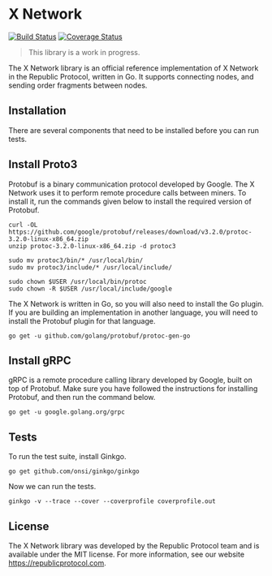 # X Network

[![Build Status](https://travis-ci.org/republicprotocol/go-network.svg?branch=master)](https://travis-ci.org/republicprotocol/go-network)
[![Coverage Status](https://coveralls.io/repos/github/republicprotocol/go-network/badge.svg?branch=master)](https://coveralls.io/github/republicprotocol/go-network?branch=master)

> This library is a work in progress.

The X Network library is an official reference implementation of X Network in the Republic Protocol, written in Go. It supports connecting nodes, and sending order fragments between nodes.

## Installation

There are several components that need to be installed before you can run tests.

## Install Proto3

Protobuf is a binary communication protocol developed by Google. The X Network uses it to perform remote procedure calls between miners. To install it, run the commands given below to install the required version of Protobuf.

```
curl -OL https://github.com/google/protobuf/releases/download/v3.2.0/protoc-3.2.0-linux-x86_64.zip
unzip protoc-3.2.0-linux-x86_64.zip -d protoc3

sudo mv protoc3/bin/* /usr/local/bin/
sudo mv protoc3/include/* /usr/local/include/

sudo chown $USER /usr/local/bin/protoc
sudo chown -R $USER /usr/local/include/google
```

The X Network is written in Go, so you will also need to install the Go plugin. If you are building an implementation in another language, you will need to install the Protobuf plugin for that language.

```
go get -u github.com/golang/protobuf/protoc-gen-go
```

## Install gRPC

gRPC is a remote procedure calling library developed by Google, built on top of Protobuf. Make sure you have followed the instructions for installing Protobuf, and then run the command below.

```
go get -u google.golang.org/grpc
```

## Tests

To run the test suite, install Ginkgo.

```
go get github.com/onsi/ginkgo/ginkgo
```

Now we can run the tests.

```
ginkgo -v --trace --cover --coverprofile coverprofile.out
```

## License

The X Network library was developed by the Republic Protocol team and is available under the MIT license. For more information, see our website https://republicprotocol.com.